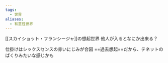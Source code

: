 ```yaml
---
tags:
  - 世界
aliases:
  - 有意性世界
---
```

[[スカイショット・フランシージャ]]の想起世界
他人が入るとなにか出来る？

仕掛けはシックスセンスの赤いにじみが合図
==過去想起==だから、テネットのぱくりみたいな感じかも